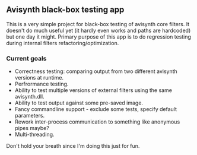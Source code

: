 ## Avisynth black-box testing app ##

This is a very simple project for black-box testing of avisynth core filters. It doesn't do much useful yet (it hardly even works and paths are hardcoded) but one day it might. 
Primary purpose of this app is to do regression testing during internal filters refactoring/optimization.

### Current goals ###
* Correctness testing: comparing output from two different avisynth versions at runtime.
* Perfrormance testing.
* Ability to test multiple versions of external filters using the same avisynth.dll.
* Ability to test output against some pre-saved image.
* Fancy commandline support - exclude some tests, specify default parameters.
* Rework inter-process communication to something like anonymous pipes maybe?
* Multi-threading.

Don't hold your breath since I'm doing this just for fun.
